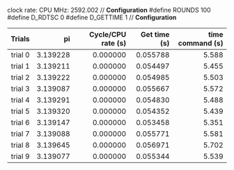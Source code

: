 clock rate:
CPU MHz:             2592.002
// **Configuration**
#define ROUNDS 100
#define D_RDTSC 0
#define D_GETTIME 1
// **Configuration**

| Trials | pi | Cycle/CPU rate (s) | Get time (s) | time command (s) |
|-:|-:|-:|-:|-:|
| trial 0 |  3.139228 | 0.000000 | 0.055788 | 5.588 |
| trial 1 |  3.139211 | 0.000000 | 0.054497 | 5.455 |
| trial 2 |  3.139222 | 0.000000 | 0.054985 | 5.503 |
| trial 3 |  3.139087 | 0.000000 | 0.055667 | 5.572 |
| trial 4 |  3.139291 | 0.000000 | 0.054830 | 5.488 |
| trial 5 |  3.139320 | 0.000000 | 0.054352 | 5.439 |
| trial 6 |  3.139147 | 0.000000 | 0.053458 | 5.351 |
| trial 7 |  3.139088 | 0.000000 | 0.055771 | 5.581 |
| trial 8 |  3.139645 | 0.000000 | 0.056971 | 5.702 |
| trial 9 |  3.139077 | 0.000000 | 0.055344 | 5.539 |
